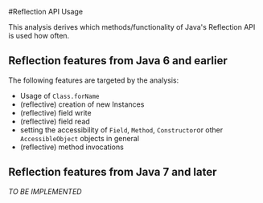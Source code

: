 #Reflection API Usage

This analysis derives which methods/functionality of Java's Reflection API is used how often.

## Reflection features from Java 6 and earlier

The following features are targeted by the analysis:

- Usage of `Class.forName`
- (reflective) creation of new Instances
- (reflective) field write
- (reflective) field read
- setting the accessibility of `Field`, `Method`, `Constructor`or other `AccessibleObject` objects in general
- (reflective) method invocations

## Reflection features from Java 7 and later

*TO BE IMPLEMENTED*
